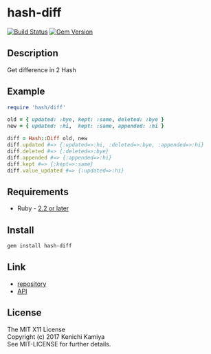 hash-diff
===========

[![Build Status](https://secure.travis-ci.org/kachick/hash-diff.png)](http://travis-ci.org/kachick/hash-diff)
[![Gem Version](https://badge.fury.io/rb/hash-diff.png)](http://badge.fury.io/rb/hash-diff)

Description
-----------

Get difference in 2 Hash

Example
-----

```ruby
require 'hash/diff'

old = { updated: :bye, kept: :same, deleted: :bye }
new = { updated: :hi,  kept: :same, appended: :hi }

diff = Hash::Diff old, new
diff.updated #=> {:updated=>:hi, :deleted=>:bye, :appended=>:hi}
diff.deleted #=> {:deleted=>:bye}
diff.appended #=> {:appended=>:hi}
diff.kept #=> {:kept=>:same}
diff.value_updated #=> {:updated=>:hi}
```

Requirements
-------------

* Ruby - [2.2 or later](http://travis-ci.org/#!/kachick/hash-diff)

Install
-------

```bash
gem install hash-diff
```

Link
----

* [repository](https://github.com/kachick/hash-diff)
* [API](http://www.rubydoc.info/github/kachick/hash-diff)

License
--------

The MIT X11 License  
Copyright (c) 2017 Kenichi Kamiya  
See MIT-LICENSE for further details.
